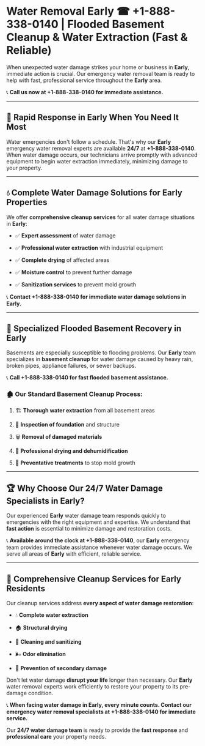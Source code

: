 # Water Removal Early ☎ +1-888-338-0140 | Flooded Basement Cleanup & Water Extraction (Fast & Reliable)

When unexpected water damage strikes your home or business in **Early**, immediate action is crucial. Our emergency water removal team is ready to help with fast, professional service throughout the **Early** area. 

📞 **Call us now at +1-888-338-0140 for immediate assistance.**
---
## 🚀 Rapid Response in Early When You Need It Most
Water emergencies don't follow a schedule. That's why our **Early** emergency water removal experts are available **24/7** at **+1-888-338-0140**. When water damage occurs, our technicians arrive promptly with advanced equipment to begin water extraction immediately, minimizing damage to your property.
---
## 💧 Complete Water Damage Solutions for Early Properties
We offer **comprehensive cleanup services** for all water damage situations in **Early**:
- ✅ **Expert assessment** of water damage  
- ✅ **Professional water extraction** with industrial equipment  
- ✅ **Complete drying** of affected areas  
- ✅ **Moisture control** to prevent further damage  
- ✅ **Sanitization services** to prevent mold growth  
📞 **Contact +1-888-338-0140 for immediate water damage solutions in Early.**
---
## 🌊 Specialized Flooded Basement Recovery in Early
Basements are especially susceptible to flooding problems. Our **Early** team specializes in **basement cleanup** for water damage caused by heavy rain, broken pipes, appliance failures, or sewer backups. 
📞 **Call +1-888-338-0140 for fast flooded basement assistance.**
### 🏚️ Our Standard Basement Cleanup Process:
1. 🏗️ **Thorough water extraction** from all basement areas  
2. 🔎 **Inspection of foundation** and structure  
3. 🗑️ **Removal of damaged materials**  
4. 💨 **Professional drying and dehumidification**  
5. 🚫 **Preventative treatments** to stop mold growth  
---
## 🏆 Why Choose Our 24/7 Water Damage Specialists in Early?
Our experienced **Early** water damage team responds quickly to emergencies with the right equipment and expertise. We understand that **fast action** is essential to minimize damage and restoration costs.
📞 **Available around the clock at +1-888-338-0140**, our **Early** emergency team provides immediate assistance whenever water damage occurs. We serve all areas of **Early** with efficient, reliable service.
---
## 🧹 Comprehensive Cleanup Services for Early Residents
Our cleanup services address **every aspect of water damage restoration**:
- 💧 **Complete water extraction**  
- 🏠 **Structural drying**  
- 🧼 **Cleaning and sanitizing**  
- 🌬️ **Odor elimination**  
- 🚫 **Prevention of secondary damage**  
Don't let water damage **disrupt your life** longer than necessary. Our **Early** water removal experts work efficiently to restore your property to its pre-damage condition.
📞 **When facing water damage in Early, every minute counts. Contact our emergency water removal specialists at +1-888-338-0140 for immediate service.**
Our **24/7 water damage team** is ready to provide the **fast response** and **professional care** your property needs.
